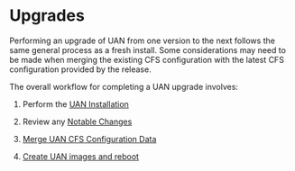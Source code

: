 # Upgrades

Performing an upgrade of UAN from one version to the next follows the same general process as a fresh install. Some considerations may need to be made when merging the existing CFS configuration with the latest CFS configuration provided by the release.

The overall workflow for completing a UAN upgrade involves:

1. Perform the [UAN Installation](../install/Install_the_UAN_Product_Stream.md) 

2. Review any [Notable Changes](Notable_Changes.md)

3. [Merge UAN CFS Configuration Data](Merge_UAN_Configuration_Data.md)

4. [Create UAN images and reboot](../operations/Create_UAN_Boot_Images.md)
